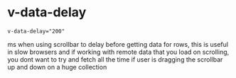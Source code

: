 # v-data-delay

`v-data-delay="200"`

ms when using scrollbar to delay before getting data for rows, this is useful in slow browsers and if working with remote data that you load on scrolling, you dont want to try and fetch all the time if user is dragging the scrollbar up and down on a huge collection

